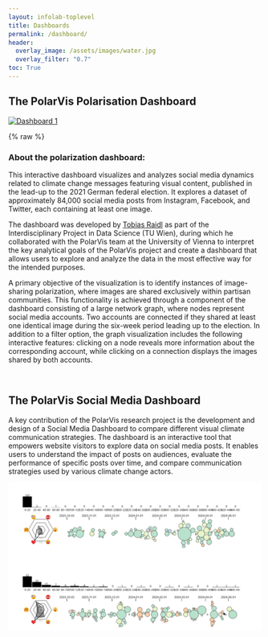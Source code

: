 ```yaml
---
layout: infolab-toplevel
title: Dashboards
permalink: /dashboard/
header:
  overlay_image: /assets/images/water.jpg
  overlay_filter: "0.7"
toc: True
---
```


## The PolarVis Polarisation Dashboard 

<div class='tableauPlaceholder' id='viz1750087120068' style='position: relative'>
  <noscript>
    <a href='#'>
      <img alt='Dashboard 1' src='https://public.tableau.com/static/images/77/77FQMF6S9/1_rss.png' style='border: none' />
    </a>
  </noscript>
  <object class='tableauViz' style='display:none;'>
    <param name='host_url' value='https%3A%2F%2Fpublic.tableau.com%2F' />
    <param name='embed_code_version' value='3' />
    <param name='path' value='shared/77FQMF6S9' />
    <param name='toolbar' value='yes' />
    <param name='static_image' value='https://public.tableau.com/static/images/77/77FQMF6S9/1.png' />
    <param name='animate_transition' value='yes' />
    <param name='display_static_image' value='yes' />
    <param name='display_spinner' value='yes' />
    <param name='display_overlay' value='yes' />
    <param name='display_count' value='yes' />
    <param name='language' value='en-US' />
  </object>
</div>

{% raw %}
<script type='text/javascript'>
  var divElement = document.getElementById('viz1750087120068');
  var vizElement = divElement.getElementsByTagName('object')[0];
  if (divElement.offsetWidth > 800) {
    vizElement.style.width = '100%';
    vizElement.style.height = '4027px';
  } else if (divElement.offsetWidth > 500) {
    vizElement.style.width = '1200px';
    vizElement.style.height = '6027px';
  } else {
    vizElement.style.width = '100%';
    vizElement.style.height = '3577px';
  }
  var scriptElement = document.createElement('script');
  scriptElement.src = 'https://public.tableau.com/javascripts/api/viz_v1.js';
  vizElement.parentNode.insertBefore(scriptElement, vizElement);
</script>



### About the polarization dashboard: 
This interactive dashboard visualizes and analyzes social media dynamics related to climate change messages featuring visual content, published in the lead-up to the 2021 German federal election. It explores a dataset of approximately 84,000 social media posts from Instagram, Facebook, and Twitter, each containing at least one image.

The dashboard was developed by [Tobias Raidl](https://www.linkedin.com/in/tobias-raidl/) as part of the Interdisciplinary Project in Data Science (TU Wien), during which he collaborated with the PolarVis team at the University of Vienna to interpret the key analytical goals of the PolarVis project and create a dashboard that allows users to explore and analyze the data in the most effective way for the intended purposes.

A primary objective of the visualization is to identify instances of image-sharing polarization, where images are shared exclusively within partisan communities. This functionality is achieved through a component of the dashboard consisting of a large network graph, where nodes represent social media accounts. Two accounts are connected if they shared at least one identical image during the six-week period leading up to the election. In addition to a filter option, the graph visualization includes the following interactive features: clicking on a node reveals more information about the corresponding account, while clicking on a connection displays the images shared by both accounts.


<br />


## The PolarVis Social Media Dashboard 


A key contribution of the PolarVis research project is the development and design of a Social Media Dashboard to compare different visual climate communication strategies. The dashboard is an interactive tool that empowers website visitors to explore data on social media posts. It enables users to understand the impact of posts on audiences, evaluate the performance of specific posts over time, and compare communication strategies used by various climate change actors.

<img align="center" width="1100" src="/assets/images/dashboard3.png" />



<br />

